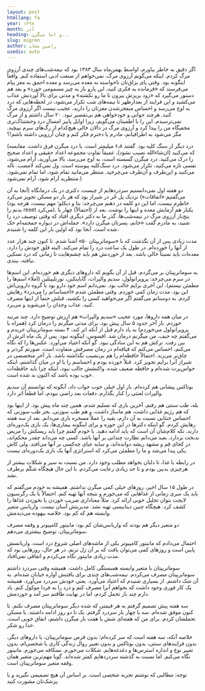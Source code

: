 ```yaml
---
layout: post
htmllang: fa
year: ۱۳۹۸
month: آذر
heading: و اما میگرن...
slug: migren
author: رامین مجاب
usediv: auto
---
```


اگر دقیق به خاطر بیاورم، اواسط بهمن‌ماه سال ۱۳۸۳ بود که نیمه‌شب‌های چندی آرزوی مرگ کردم. اینکه می‌گویم آرزوی مرگ، نمی‌خواهم از صنعت ادبی استفاده کنم. واقعاً اینگونه بود. وقتی پای بزاق‌تان ناخواسته به معده می‌رسد و معده احمق به مغز پیام می‌فرستد که «فرمانده یه فکری کنید، این یارو باز یه چیز مسمومی خورد» و بعد هم دستور می‌گیرد که «زود بریزش بیرون تا ما رو نکشته» و مدتی برای بالا آوردنش عذاب می‌کشید و این فرایند از بعدازظهر تا نیمه‌های شب تکرار می‌شود، در لحظه‌هایی که درد به اوج می‌رسد و احساس منفجرشدن مغزتان را دارید، عجیب نیست اگر آرزوی مرگ کنید. هرچند جوانی و خودخواهی هم بی‌تقصیر نبود. ۲۰ سال داشتم و از مرگ نمی‌ترسیدم. این را با اطمینان می‌گویم، زیرا اوایل پاییز امسال درد وحشتناک‌تری مخفیگاه من را پیدا کرد و آرزوی مرگ در دالان خالی هیچ‌کدام از رگ‌های سرم نپیچید. مگر می‌شود به اطرافیانم، مادرم یا دخترم فکر کنم و چنان آرزویی داشته باشم!؟

(درد دیگر از سنگ کلیه بود. گفتند ۶٫۸ میلیمتر است. با درد میگرن فرق داشت. مقایسه که می‌کنید (ان‌شاءالله نصیب نشود)، عمیقاً تفاوت مجموعه اعداد حقیقی و اعداد صحیح را درک می‌کنید. درد میگرن گسسته است، به اوج می‌رسد، بالا می‌آورید، آرام می‌شود، نفسی تازه می‌کنید، تکرار می‌شود. درد سنگ‌کلیه پیوسته است. ول نمی‌کند لامصب. ناله می‌کنید و این‌طرف و آن‌طرف می‌چرخید. منتظر می‌مانید تمام شود، اما تمام نمی‌شود. منتظرید آرام شود، آرام نمی‌شود.)

دو هفته اول نمی‌دانستیم سردردهایم از چیست. دکتری در یک درمانگاه (آنجا به آن می‌گفتیم «اتفاقات») نزدیک پل حُر در شیراز بود که هر بار دو مسکن تجویز می‌کرد (خاطرم نیست، اما این دو کلمه در ذهنم می‌چرخد: بتا و دیکلو؛ مهم نیست، هرچه بود بدنم را reset می‌کرد). یکبار هم آزمایش معده و اینها را نوشت. بعد از (احتمالاً) چهار یا پنج‌بار آرزوی مرگ در نیمه‌شب‌ها، گذر ما به دکتر دیگری افتاد که وقتی توصیف درد را شنید، به مادرم گفت «خانم، پسرتان میگرن دارد». جمله‌اش در دیواره جمجمه‌ام حک شده است. آنجا بود که اولین بار این کلمه را شنیدم.

مدت زیادی پس از آن نگذشت که با «سوماتریپتان ۵۰» آشنا شدم. تا کنون چند هزار عدد از آنها را خورده‌ام. در طول یک ساعت درد را تمام می‌کند. البته قلق خودش را دارد. معده‌ات باید نسبتاً خالی باشد. بعد از خوردنش هم باید چشم‌هایت تا زمانی که درد تسکین نیافته، ببندی.

به سوماتریپتان بر می‌گردم. قبل از آن بگویم که داروهای دیگری هم خورده‌ام. این اسم‌ها در سرم می‌چرخد: پروپرانولول، سدیم والپرات، گاباپنکین، نورتلیپتلین (املاء اسم‌ها را مطمئن نیستم). این آخری برایم جالب بود. نمی‌دانم اسم خود دارو بود یا گروه دارویی‌اش این بود. مدت زمان کمی خوردم. وقتی مطمئن شدم «احساساتم را می‌دزد» رهایش کردم. به دوستانم می‌گفتم اگر می‌خواهید کسی را بکشید، قبلش حتماً از اینها مصرف کنید. عذاب وجدان را می‌شوید و می‌برد. 

در میان همه داروها، مورد عجیب «سدیم والپرات» هم ارزش توضیح دارد. چند مرتبه خوردم. بار آخر حدود ۵ سال پیش بود. برای مدتی میگرنم را درمان کرد (همراه با پروپرانولول می‌خوردم) به یاد دارم قبل از آنکه اثر کند، ۴ بسته سوماتریپتان خریدم و می‌گفتم چه حیف، من میگرنم درمان شد. افسوس، اینگونه نبود. پس از یک ماه اثرش از بین رفت. ترکش هم به این سادگی نبود. گو آنکه اعتیاد می‌آورد. عکس‌ها را که نگاه می‌کنم، احساس می‌کنم که قیافه‌ام در زمان مصرفش متفاوت است. صورتم گردتر و چاق‌تر می‌زند. احتمالاً حافظه‌ام را هم بی‌نصیب نگذاشته باشد. بار آخر متخصصی در شیراز آنرا برایم تجویز کرد. قبلاً خورده بودم و احساسم را با او در میان گذاشتم، اینکه حواس‌پرت شده‌ام و حافظه ضعیف شده. واکنشش جالب نبود، اینکه چرا باید حافظه‌ات خوب بوده باشد که اکنون بد شده است.

بوتاکس پیشانی هم کرده‌ام. بار اول خیلی خوب جواب داد، آنگونه که توانستم آن سدیم والپرات لعنتی را کنار بگذارم. دفعات بعد راضی نبودم، اما قطعاً اثر دارد.

بله، طب سنتی هم رفتم. آخرین باری که تسلیم شدم، همین چند ماه پیش بود. از اینها بود که هم رژیم غذایی داشت، هم ماساژ داشت، و هم طب سوزنی. بجز طب سوزنی که احساس خنثایی نسبت به آن دارم، بقیه را عملاً مسخره بازی می‌دانم. بعد از سه هفته رهایش کردم. گو اینکه دکترها در این حوزه و برای اینگونه بیماری‌ها، یک بازی یک‌دوره‌ای دارند. تکه کلام‌شان آن است که باید ادامه دهید. با خودم گفتم چرا باید ریسکش را مریض بدبخت بردارد. بعید می‌دانم نظارت چندانی بر آنها باشد. کسی چه می‌داند چقدر محکم‌اند، در کجای قم و مشهد ریشه دوانده‌اند، و سایه عبای چه‌کسی بر آنها می‌افتد. ولی کاش یکی پیدا می‌شد و ما را مطمئن می‌کرد که استراتژی آنها یک بازی یک‌دوره‌ای نیست.

در رابطه با غذا، تا دلتان بخواهد مطلب وجود دارد. من نسبت به سیر و شکلات بیشتر از هرچیزی بدبین بودم و تا حد زیادی رعایت می‌کردم. با این حال هیچگاه شکّم برطرف نشد. 

در طول ۱۵ سال اخیر، روزهای خیلی کمی میگرن نداشتم. همیشه به خودم می‌گفتم که باید یک سری زمانی از غذاهایی که می‌خورم و نتیجه آنها تهیه کنم. احتمالاً با یک رگرسیون لایجت بتوان تحلیل خوبی ارائه کرد. مثلاً معناداری ضریب خوردن یا نخوردن غذاها را کشف کرد. هیچگاه چنین دیتابیسی تهیه نشد. مدیریتش آسان نیست. واریانس متغیر وابسته هم که کم بود.  خلاصه بیهوده می‌دیدمش. 

دو متغیر دیگر هم بودند که واریانس‌شان کم بود: مانیتور کامپیوتر و وقفه مصرف سوماتریپتان.  توضیح بیشتری می‌دهم.

 احتمال می‌دادم که مانیتور کامپیوتر یکی از ماشه‌های اصلی شروع درد است. واریانسش پایین است و روزهای کمی می‌توان یافت که بر آن زل نزنم. در هر حال، روزهایی بود که مدت زیادی مانیتور نگاه می‌کردم و اتفاقی نمی‌افتاد.

سوماتریپتان با متغیر وابسته همبستگی کامل داشت. همیشه وقتی سردرد داشتم سوماتریپتان مصرف می‌کردم. نیمه‌شب‌های چندی برای یافتنش آواره خیابان شده‌ام. به آن شک داشتم. از بسیاری شنیدم که اعتیاد می‌آورد. یعنی خودش سردرد می‌آورد. همیشه یک کار فوری وجود داشت که بخواهم آنرا مصرف کنم و درد را به فردا موکول کنم. یاد دارم چند بار تحمل کردم، اما در نهایت طاقتم سر آمد و خوردمش.

سه هفته پیش تصمیم گرفتم به هر قیمتی که شده دیگر سوماتریپتان مصرف نکنم. تا کنون موفق شده‌ام. سه یا چهار بار سردرد گرفتم. یک تا دو روز ادامه داشتند. با مسکن تحملشان کردم. برای من که هفته‌ای شش یا هفت بار میگرن داشتم، اتفاق خوبی است. خدا رو شکر.

خلاصه آنکه، سه هفته است که سر کرده‌ام؛ بدون قرص سوماتریپتان، یا داروهای دیگر، بدون فرایندهای سنتی، بدون بوتاکس و بدون تغییر روال زندگی کاری یا شخصی‌ام، بدون تغییر نوع و اندازه استرس‌ها و دغدغه‌هایم. شکلات می‌خورم. نسکافه می‌خورم. مانیتور نگاه می‌کنم. اما نسبت به گذشته سردردهایم کمتر شده‌اند. گویا مهم‌ترین متغیر همان وقفه متغیر سوماتریپتان است.

توجه: مطالبی که نوشتم تجربه شخصی است. بر اساس آن هیچ تصمیمی نگیرید و با پزشک‌تان مشورت کنید.


